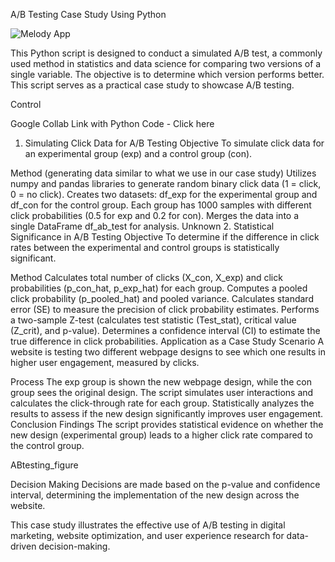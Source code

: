 A/B Testing Case Study Using Python

![Melody App](https://github.com/user-attachments/assets/3a611cd4-79e4-45fe-8815-5abfffd6a842)

This Python script is designed to conduct a simulated A/B test, a commonly used method in statistics and data science for comparing two versions of a single variable. The objective is to determine which version performs better. This script serves as a practical case study to showcase A/B testing.

Control

Google Collab Link with Python Code - Click here

1. Simulating Click Data for A/B Testing
Objective
To simulate click data for an experimental group (exp) and a control group (con).

Method (generating data similar to what we use in our case study)
Utilizes numpy and pandas libraries to generate random binary click data (1 = click, 0 = no click).
Creates two datasets: df_exp for the experimental group and df_con for the control group.
Each group has 1000 samples with different click probabilities (0.5 for exp and 0.2 for con).
Merges the data into a single DataFrame df_ab_test for analysis. Unknown
2. Statistical Significance in A/B Testing
Objective
To determine if the difference in click rates between the experimental and control groups is statistically significant.

Method
Calculates total number of clicks (X_con, X_exp) and click probabilities (p_con_hat, p_exp_hat) for each group.
Computes a pooled click probability (p_pooled_hat) and pooled variance.
Calculates standard error (SE) to measure the precision of click probability estimates.
Performs a two-sample Z-test (calculates test statistic (Test_stat), critical value (Z_crit), and p-value).
Determines a confidence interval (CI) to estimate the true difference in click probabilities.
Application as a Case Study
Scenario
A website is testing two different webpage designs to see which one results in higher user engagement, measured by clicks.

Process
The exp group is shown the new webpage design, while the con group sees the original design.
The script simulates user interactions and calculates the click-through rate for each group.
Statistically analyzes the results to assess if the new design significantly improves user engagement.
Conclusion
Findings
The script provides statistical evidence on whether the new design (experimental group) leads to a higher click rate compared to the control group.

ABtesting_figure

Decision Making
Decisions are made based on the p-value and confidence interval, determining the implementation of the new design across the website.

This case study illustrates the effective use of A/B testing in digital marketing, website optimization, and user experience research for data-driven decision-making.
